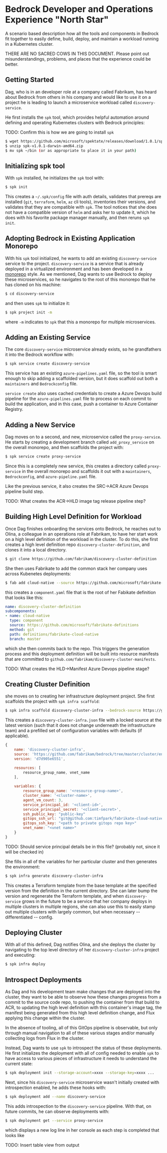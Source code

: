 # Bedrock Developer and Operations Experience "North Star"

A scenario based description how all the tools and components in Bedrock fit together to easily define, build, deploy, and maintain a workload running in a Kubernetes cluster.

THERE ARE NO SACRED COWS IN THIS DOCUMENT. Please point out misunderstandings, problems, and places that the experience could be better.

## Getting Started

Dag, who is in an developer role at a company called Fabrikam, has heard about Bedrock from others in his company and would like to use it on a project he is leading to launch a microservice workload called `discovery-service`.

He first installs the `spk` tool, which provides helpful automation around defining and operating Kubernetes clusters with Bedrock principles:

TODO: Confirm this is how we are going to install `spk`

```bash
$ wget https://github.com/microsoft/spektate/releases/download/1.0.1/spk-v1.0.1-darwin-amd64.zip
$ unzip spk-v1.0.1-darwin-amd64.zip
$ mv spk ~/bin (or as appropriate to place it in your path)
```

## Initializing spk tool

With `spk` installed, he initializes the `spk` tool with:

```bash
$ spk init
```

This creates a `~/.spk/config` file with auth details, validates that prereqs are installed (`git`, `terraform`, `helm`, `az` cli tools), inventories their versions, and validates that they are compatible with `spk`. The tool notices that she does not have a compatible version of `helm` and asks her to update it, which he does with his favorite package manager manually, and then reruns `spk init`.

## Adopting Bedrock in Existing Application Monorepo

With his `spk` tool initialized, he wants to add an existing `discovery-service` service to the project.  `discovery-service` is a service that is already deployed in a virtualized environment and has been developed in a [monorepo](https://en.wikipedia.org/wiki/Monorepo) style. As we mentioned, Dag wants to use Bedrock to deploy these microservices, so he navigates to the root of this monorepo that he has cloned on his machine:

```bash
$ cd discovery-service
```

and then uses `spk` to initialize it:

```bash
$ spk project init -m
```

where `-m` indicates to `spk` that this a monorepo for multiple microservices.

## Adding an Existing Service

The core `discovery-service` microservice already exists, so he grandfathers it into the Bedrock workflow with:

```bash
$ spk service create discovery-service
```

This service has an existing `azure-pipelines.yaml` file, so the tool is smart enough to skip adding a scaffolded version, but it does scaffold out both a `maintainers` and `Bedrockconfig` file.

`service create` also uses cached credentials to create a Azure Devops build pipeline for the `azure-pipelines.yaml` file to process on each commit to build the application, and in this case, push a container to Azure Container Registry.

## Adding a New Service

Dag moves on to a second, and new, microservice called the `proxy-service`. He starts by creating a development branch called `add_proxy_service` on the overall monorepo, and then scaffolds the project with:

```bash
$ spk service create proxy-service
```

Since this is a completely new service, this creates a directory called `proxy-service` in the overall monorepo and scaffolds it out with a `maintainers`, `Bedrockconfig`, and `azure-pipeline.yaml` file.

Like the previous service, it also creates the SRC->ACR Azure Devops pipeline build step.

TODO: What creates the ACR->HLD image tag release pipeline step?

## Building High Level Definition for Workload

Once Dag finishes onboarding the services onto Bedrock, he reaches out to Olina, a colleague in an operations role at Fabrikam, to have her start work on a high level definition of the workload in the cluster.  To do this, she first creates a high level definition repo `discovery-cluster-definition`, and clones it into a local directory.

```bash
$ git clone https://github.com/fabrikam/discovery-cluster-definition
```

She then uses Fabrikate to add the common stack her company uses across Kubenetes deployments:

```bash
$ fab add cloud-native --source https://github.com/microsoft/fabrikate-definitions --path definitions/fabrikate-cloud-native
```

this creates a `component.yaml` file that is the root  of her Fabikate definition that looks like this:

```yaml
name: discovery-cluster-definition
subcomponents:
- name: cloud-native
  type: component
  source: https://github.com/microsoft/fabrikate-definitions
  method: git
  path: definitions/fabrikate-cloud-native
  branch: master
```

which she then commits back to the repo. This triggers the generation process and this deployment definition will be built into resource manifests that are committed to `github.com/fabrikam/discovery-cluster-manifests`.

TODO: What creates the HLD->Manifest Azure Devops pipeline stage?

## Creating Cluster Definition

 she moves on to creating her infrastructure deployment project.  She first scaffolds the project with `spk infra scaffold`:

```bash
$ spk infra scaffold discovery-cluster-infra --bedrock-source https://github.com/fabrikam/bedrock –-container-name discovery-cluster –-backend-key <key>
```

This creates a `discovery-cluster-infra.json` file with a locked source at the latest version (such that it does not change underneath the infrastructure team) and a prefilled set of configuration variables with defaults (if applicable).

```js
{​
    name: 'discovery-cluster-infra',
    source: 'https://github.com/fabrikam/bedrock/tree/master/cluster/environments/fabrikam-azure-single-keyvault',
    version: 'd7d905e6551',

    resources: [​
        resource_group_name, vnet_name​
    ],
    ​
    variables: {​
        resource_group_name: '<resource-group-name>',​
        cluster_name: '<cluster-name>',​
        agent_vm_count: 3,​
        service_principal_id: '<client-id>',
        service_principal_secret: '<client-secret>',​
        ssh_public_key: "public-key"​
        gitops_ssh_url: "git@github.com:timfpark/fabrikate-cloud-native-manifests.git"​
        gitops_ssh_key: "<path to private gitops repo key>"​
        vnet_name: "<vnet name>"​
    }​
}
```

TODO: Should service principal details be in this file? (probably not, since it will be checked in)

She fills in all of the variables for her particular cluster and then generates the environment:

```bash
$ spk infra generate discovery-cluster-infra
```

This creates a Terraform template from the base template at the specified version from the definition in the current directory.  She can later bump the version and regenerate the Terraform template, and when `discovery-service` grows in the future to be a service that her company deploys in multiple clusters in multiple regions, she can also use this to easily stamp out multiple clusters with largely common, but when necessary -- differentiated -- config.

## Deploying Cluster

With all of this defined, Dag notifies Olina, and she deploys the cluster by navigating to the top level directory of her `discovery-cluster-infra` project and executing:

```bash
$ spk infra deploy
```

## Introspect Deployments

As Dag and his development team make changes that are deployed into the cluster, they want to be able to observe how these changes progress from a commit to the source code repo, to pushing the container from that build to ACR, to updating the high level definition with this container's image tag, the manifest being generated from this high level definition change, and Flux applying this change within the cluster.

In the absence of tooling, all of this GitOps pipeline is observable, but only through manual navigation to all of these various stages and/or manually collecting logs from Flux in the cluster.

Instead, Dag wants to use `spk` to introspect the status of these deployments. He first initializes the deployment with all of config needed to enable `spk` to have access to various pieces of infrastructure it needs to understand the current state:

```bash
$ spk deployment init --storage-account=xxxx --storage-key=xxxx ...
```

Next, since his `discovery-service` microservice wasn't initially created with introspection enabled, he adds these hooks with:

```bash
$ spk deployment add --name discovery-service
```

This adds introspection to the `discovery-service` pipeline.  With that, on future commits, he can observe deployments with:

```bash
$ spk deployment get --service proxy-service
```

which displays a new log line in her console as each step is completed that looks like

TODO: Insert table view from output

